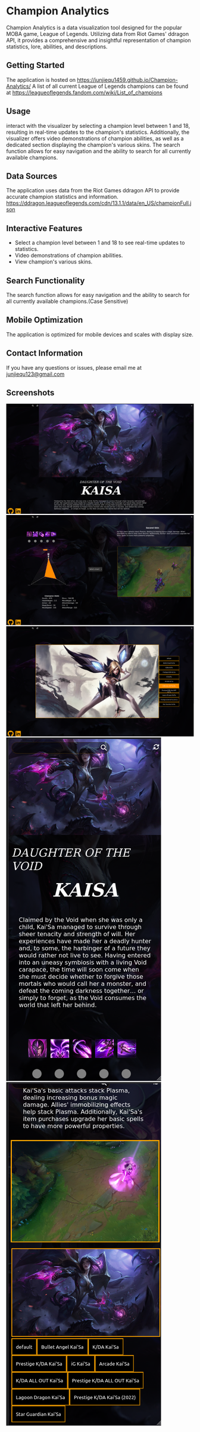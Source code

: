 # Champion Analytics

Champion Analytics is a data visualization tool designed for the popular MOBA game, League of Legends. Utilizing data from Riot Games' ddragon API, it provides a comprehensive and insightful representation of champion statistics, lore, abilities, and descriptions.


## Getting Started
The application is hosted on https://junjiequ1459.github.io/Champion-Analytics/
A list of all current League of Legends champions can be found at https://leagueoflegends.fandom.com/wiki/List_of_champions


## Usage

interact with the visualizer by selecting a champion level between 1 and 18, resulting in real-time updates to the champion's statistics. Additionally, the visualizer offers video demonstrations of champion abilities, as well as a dedicated section displaying the champion's various skins. The search function allows for easy navigation and the ability to search for all currently available champions.

## Data Sources

The application uses data from the Riot Games ddragon API to provide accurate champion statistics and information.
https://ddragon.leagueoflegends.com/cdn/13.1.1/data/en_US/championFull.json

## Interactive Features

- Select a champion level between 1 and 18 to see real-time updates to statistics.
- Video demonstrations of champion abilities.
- View champion's various skins.

## Search Functionality

The search function allows for easy navigation and the ability to search for all currently available champions.(Case Sensitive)

## Mobile Optimization

The application is optimized for mobile devices and scales with display size.

## Contact Information

If you have any questions or issues, please email me at junjiequ123@gmail.com


## Screenshots
![Screenshot of my application](screenshots/home_page.png)
![Screenshot of my application](screenshots/stats_page.png)
![Screenshot of my application](screenshots/skin_page.png)
![Screenshot of my application](screenshots/mobile1.png)
![Screenshot of my application](screenshots/mobile2.png)
